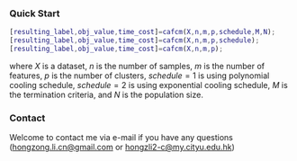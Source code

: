 ### Quick Start

```matlab
[resulting_label,obj_value,time_cost]=cafcm(X,n,m,p,schedule,M,N);
[resulting_label,obj_value,time_cost]=cafcm(X,n,m,p,schedule);
[resulting_label,obj_value,time_cost]=cafcm(X,n,m,p);
```

where $X$ is a dataset, $n$ is the number of samples, $m$ is the number of features, $p$ is the number of clusters, $schedule=1$ is using polynomial cooling schedule, $schedule=2$ is using exponential cooling schedule, $M$ is the termination criteria, and $N$ is the population size.



### Contact

Welcome to contact me via e-mail if you have any questions (hongzong.li.cn@gmail.com or hongzli2-c@my.cityu.edu.hk)

